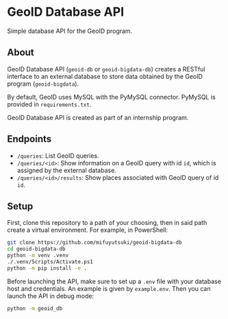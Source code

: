 # GeoID Database API

Simple database API for the GeoID program.

## About

GeoID Database API (`geoid-db` or `geoid-bigdata-db`) creates a RESTful interface to an external database to store data obtained by the GeoID program (`geoid-bigdata`).

By default, GeoID uses MySQL with the PyMySQL connector. PyMySQL is provided in `requirements.txt`.

GeoID Database API is created as part of an internship program.

## Endpoints

* `/queries`: List GeoID queries.
* `/queries/<id>`: Show information on a GeoID query with id `id`, which is assigned by the external database.
* `/queries/<id>/results`: Show places associated with GeoID query of id `id`.

## Setup

First, clone this repository to a path of your choosing, then in said path create a virtual environment. For example, in PowerShell:

```bash
git clone https://github.com/mifuyutsuki/geoid-bigdata-db
cd geoid-bigdata-db
python -m venv .venv
./.venv/Scripts/Activate.ps1
python -m pip install -e .
```

Before launching the API, make sure to set up a `.env` file with your database host and credentials. An example is given by `example.env`. Then you can launch the API in debug mode:

```bash
python -m geoid_db
```
